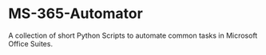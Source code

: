 # MS-365-Automator
A collection of short Python Scripts to automate common tasks in Microsoft Office Suites.
